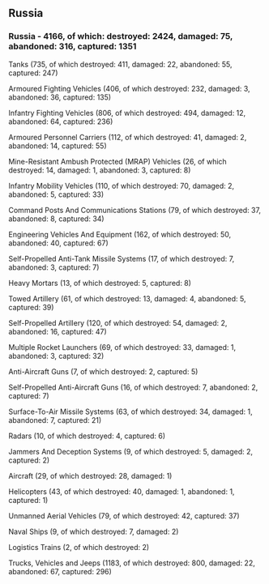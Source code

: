 
 
 ## Russia
 
 ### Russia - 4166, of which: destroyed: 2424, damaged: 75, abandoned: 316, captured: 1351

 

 

 Tanks (735, of which destroyed: 411, damaged: 22, abandoned: 55, captured: 247)

 Armoured Fighting Vehicles (406, of which destroyed: 232, damaged: 3, abandoned: 36, captured: 135)

 Infantry Fighting Vehicles (806, of which destroyed: 494, damaged: 12, abandoned: 64, captured: 236)

 Armoured Personnel Carriers (112, of which destroyed: 41, damaged: 2, abandoned: 14, captured: 55)

 Mine-Resistant Ambush Protected (MRAP) Vehicles (26, of which destroyed: 14, damaged: 1, abandoned: 3, captured: 8)

 Infantry Mobility Vehicles (110, of which destroyed: 70, damaged: 2, abandoned: 5, captured: 33)

 Command Posts And Communications Stations (79, of which destroyed: 37, abandoned: 8, captured: 34)

 Engineering Vehicles And Equipment (162, of which destroyed: 50, abandoned: 40, captured: 67)

 Self-Propelled Anti-Tank Missile Systems (17, of which destroyed: 7, abandoned: 3, captured: 7)

 Heavy Mortars (13, of which destroyed: 5, captured: 8)

 Towed Artillery (61, of which destroyed: 13, damaged: 4, abandoned: 5, captured: 39)

 Self-Propelled Artillery (120, of which destroyed: 54, damaged: 2, abandoned: 16, captured: 47)

 Multiple Rocket Launchers (69, of which destroyed: 33, damaged: 1, abandoned: 3, captured: 32)

 Anti-Aircraft Guns (7, of which destroyed: 2, captured: 5)

 Self-Propelled Anti-Aircraft Guns (16, of which destroyed: 7, abandoned: 2, captured: 7)

 Surface-To-Air Missile Systems (63, of which destroyed: 34, damaged: 1, abandoned: 7, captured: 21)

 Radars (10, of which destroyed: 4, captured: 6)

 Jammers And Deception Systems (9, of which destroyed: 5, damaged: 2, captured: 2)

 Aircraft (29, of which destroyed: 28, damaged: 1)

 Helicopters (43, of which destroyed: 40, damaged: 1, abandoned: 1, captured: 1)

 Unmanned Aerial Vehicles (79, of which destroyed: 42, captured: 37)

 Naval Ships (9, of which destroyed: 7, damaged: 2)

 Logistics Trains (2, of which destroyed: 2)

 Trucks, Vehicles and Jeeps (1183, of which destroyed: 800, damaged: 22, abandoned: 67, captured: 296)

